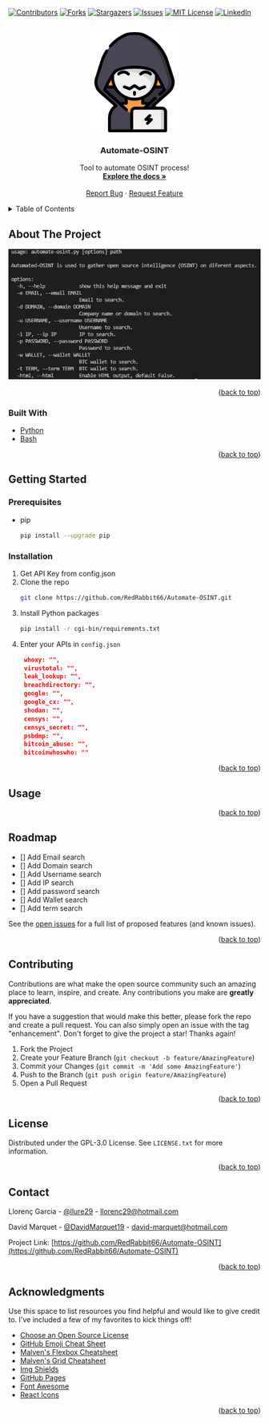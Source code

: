 [![Contributors][contributors-shield]][contributors-url]
[![Forks][forks-shield]][forks-url]
[![Stargazers][stars-shield]][stars-url]
[![Issues][issues-shield]][issues-url]
[![MIT License][license-shield]][license-url]
[![LinkedIn][linkedin-shield]][linkedin-url]

<!-- PROJECT LOGO -->
<br />
<div align="center">
  <a href="https://github.com/RedRabbit66/Automate-OSINT">
    <img src="images/logo.png" alt="Logo" width="200" height="200">
  </a>

  <h3 align="center">Automate-OSINT</h3>

  <p align="center">
    Tool to automate OSINT process!
    <br />
    <a href="https://github.com/RedRabbit66/Automate-OSINT"><strong>Explore the docs »</strong></a>
    <br />
    <br />
    <a href="https://github.com/RedRabbit66/Automate-OSINT/issues">Report Bug</a>
    ·
    <a href="https://github.com/RedRabbit66/Automate-OSINT/issues">Request Feature</a>
  </p>
</div>

<!-- TABLE OF CONTENTS -->
<details>
  <summary>Table of Contents</summary>
  <ol>
    <li>
      <a href="#about-the-project">About The Project</a>
      <ul>
        <li><a href="#built-with">Built With</a></li>
      </ul>
    </li>
    <li>
      <a href="#getting-started">Getting Started</a>
      <ul>
        <li><a href="#prerequisites">Prerequisites</a></li>
        <li><a href="#installation">Installation</a></li>
      </ul>
    </li>
    <li><a href="#usage">Usage</a></li>
    <li><a href="#roadmap">Roadmap</a></li>
    <li><a href="#contributing">Contributing</a></li>
    <li><a href="#license">License</a></li>
    <li><a href="#contact">Contact</a></li>
    <li><a href="#acknowledgments">Acknowledgments</a></li>
  </ol>
</details>

<!-- ABOUT THE PROJECT -->

## About The Project

[![Product Name Screen Shot][product-screenshot]](https://example.com)

<p align="right">(<a href="#top">back to top</a>)</p>

### Built With

- [Python](https://www.python.org/)
- [Bash](https://www.gnu.org/software/bash/)

<p align="right">(<a href="#top">back to top</a>)</p>

<!-- GETTING STARTED -->

## Getting Started

### Prerequisites

- pip
  ```sh
  pip install --upgrade pip
  ```

### Installation

1. Get API Key from config.json
2. Clone the repo
   ```sh
   git clone https://github.com/RedRabbit66/Automate-OSINT.git
   ```
3. Install Python packages
   ```sh
   pip install -r cgi-bin/requirements.txt
   ```
4. Enter your APIs in `config.json`
   ```json
    whoxy: "",
    virustotal: "",
    leak_lookup: "",
    breachdirectory: "",
    google: "",
    google_cx: "",
    shodan: "",
    censys: "",
    censys_secret: "",
    psbdmp: "",
    bitcoin_abuse: "",
    bitcoinwhoswho: ""
   ```

<p align="right">(<a href="#top">back to top</a>)</p>

<!-- USAGE EXAMPLES -->

## Usage

<p align="right">(<a href="#top">back to top</a>)</p>

<!-- ROADMAP -->

## Roadmap

- [] Add Email search
- [] Add Domain search
- [] Add Username search
- [] Add IP search
- [] Add password search
- [] Add Wallet search
- [] Add term search

See the [open issues](https://github.com/RedRabbit66/Automate-OSINT/issues) for a full list of proposed features (and known issues).

<p align="right">(<a href="#top">back to top</a>)</p>

<!-- CONTRIBUTING -->

## Contributing

Contributions are what make the open source community such an amazing place to learn, inspire, and create. Any contributions you make are **greatly appreciated**.

If you have a suggestion that would make this better, please fork the repo and create a pull request. You can also simply open an issue with the tag "enhancement".
Don't forget to give the project a star! Thanks again!

1. Fork the Project
2. Create your Feature Branch (`git checkout -b feature/AmazingFeature`)
3. Commit your Changes (`git commit -m 'Add some AmazingFeature'`)
4. Push to the Branch (`git push origin feature/AmazingFeature`)
5. Open a Pull Request

<p align="right">(<a href="#top">back to top</a>)</p>

<!-- LICENSE -->

## License

Distributed under the GPL-3.0 License. See `LICENSE.txt` for more information.

<p align="right">(<a href="#top">back to top</a>)</p>

<!-- CONTACT -->

## Contact

Llorenç Garcia - [@llure29](https://twitter.com/llure29) - llorenc29@hotmail.com

David Marquet - [@DavidMarquet19](https://twitter.com/DavidMarquet19) - david-marquet@hotmail.com

Project Link: [https://github.com/RedRabbit66/Automate-OSINT](https://github.com/RedRabbit66/Automate-OSINT)

<p align="right">(<a href="#top">back to top</a>)</p>

<!-- ACKNOWLEDGMENTS -->

## Acknowledgments

Use this space to list resources you find helpful and would like to give credit to. I've included a few of my favorites to kick things off!

- [Choose an Open Source License](https://choosealicense.com)
- [GitHub Emoji Cheat Sheet](https://www.webpagefx.com/tools/emoji-cheat-sheet)
- [Malven's Flexbox Cheatsheet](https://flexbox.malven.co/)
- [Malven's Grid Cheatsheet](https://grid.malven.co/)
- [Img Shields](https://shields.io)
- [GitHub Pages](https://pages.github.com)
- [Font Awesome](https://fontawesome.com)
- [React Icons](https://react-icons.github.io/react-icons/search)

<p align="right">(<a href="#top">back to top</a>)</p>

<!-- MARKDOWN LINKS & IMAGES -->
<!-- https://www.markdownguide.org/basic-syntax/#reference-style-links -->

[contributors-shield]: https://img.shields.io/github/contributors/RedRabbit66/Automate-OSINT?style=for-the-badge
[contributors-url]: https://github.com/RedRabbit66/Automate-OSINT/graphs/contributors
[forks-shield]: https://img.shields.io/github/forks/RedRabbit66/Automate-OSINT?style=for-the-badge
[forks-url]: https://github.com/RedRabbit66/Automate-OSINT/network/members
[stars-shield]: https://img.shields.io/github/stars/RedRabbit66/Automate-OSINT?style=for-the-badge
[stars-url]: https://github.com/RedRabbit66/Automate-OSINT/stargazers
[issues-shield]: https://img.shields.io/github/issues/RedRabbit66/Automate-OSINT?style=for-the-badge
[issues-url]: https://github.com/RedRabbit66/Automate-OSINT/issues
[license-shield]: https://img.shields.io/github/license/RedRabbit66/Automate-OSINT?style=for-the-badge
[license-url]: https://github.com/RedRabbit66/Automate-OSINT/blob/main/LICENSE
[linkedin-shield]: https://img.shields.io/badge/-LinkedIn-black.svg?style=for-the-badge&logo=linkedin&colorB=555
[linkedin-url]: https://www.linkedin.com/in/lloren%C3%A7garciacaus
[product-screenshot]: images/screenshot.png
